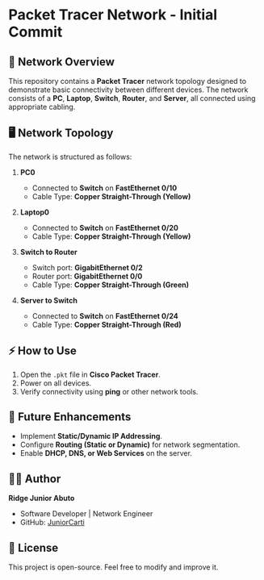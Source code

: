 # Packet Tracer Network - Initial Commit

## 📌 Network Overview
This repository contains a **Packet Tracer** network topology designed to demonstrate basic connectivity between different devices. The network consists of a **PC**, **Laptop**, **Switch**, **Router**, and **Server**, all connected using appropriate cabling.

## 🖥️ Network Topology
The network is structured as follows:

1. **PC0**  
   - Connected to **Switch** on **FastEthernet 0/10**  
   - Cable Type: **Copper Straight-Through (Yellow)**  

2. **Laptop0**  
   - Connected to **Switch** on **FastEthernet 0/20**  
   - Cable Type: **Copper Straight-Through (Yellow)**  

3. **Switch to Router**  
   - Switch port: **GigabitEthernet 0/2**  
   - Router port: **GigabitEthernet 0/0**  
   - Cable Type: **Copper Straight-Through (Green)**  

4. **Server to Switch**  
   - Connected to **Switch** on **FastEthernet 0/24**  
   - Cable Type: **Copper Straight-Through (Red)**  

## ⚡ How to Use
1. Open the `.pkt` file in **Cisco Packet Tracer**.
2. Power on all devices.
3. Verify connectivity using **ping** or other network tools.

## 🚀 Future Enhancements
- Implement **Static/Dynamic IP Addressing**.
- Configure **Routing (Static or Dynamic)** for network segmentation.
- Enable **DHCP, DNS, or Web Services** on the server.

## 👨‍💻 Author
**Ridge Junior Abuto**  
- Software Developer | Network Engineer  
- GitHub: [JuniorCarti](https://github.com/JuniorCarti)

## 📜 License
This project is open-source. Feel free to modify and improve it.
